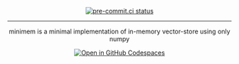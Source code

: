 <div align="center">

[![pre-commit.ci status](https://results.pre-commit.ci/badge/github/concaption/minimem-vector-store/main.svg)](https://results.pre-commit.ci/latest/github/concaption/minimem-vector-store/main)

</div>

---

<div align="center">

minimem is a minimal implementation of in-memory vector-store using only numpy

[![Open in GitHub Codespaces](https://github.com/codespaces/badge.svg)](https://codespaces.new/concaption/minimem-vector-store)

</div>
